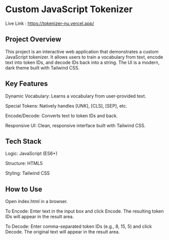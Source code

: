 # Custom JavaScript Tokenizer

Live Link : https://tokenizer-nu.vercel.app/

## Project Overview
This project is an interactive web application that demonstrates a custom JavaScript tokenizer. It allows users to train a vocabulary from text, encode text into token IDs, and decode IDs back into a string. The UI is a modern, dark theme built with Tailwind CSS.

## Key Features
Dynamic Vocabulary: Learns a vocabulary from user-provided text.

Special Tokens: Natively handles [UNK], [CLS], [SEP], etc.

Encode/Decode: Converts text to token IDs and back.

Responsive UI: Clean, responsive interface built with Tailwind CSS.

## Tech Stack
Logic: JavaScript (ES6+)

Structure: HTML5

Styling: Tailwind CSS

## How to Use
Open index.html in a browser.

To Encode: Enter text in the input box and click Encode. The resulting token IDs will appear in the result area.

To Decode: Enter comma-separated token IDs (e.g., 8, 15, 5) and click Decode. The original text will appear in the result area.

